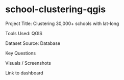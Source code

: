 # school-clustering-qgis

Project Title: Clustering 30,000+ schools with lat-long

Tools Used: QGIS

Dataset Source: Database

Key Questions

Visuals / Screenshots

Link to dashboard 
